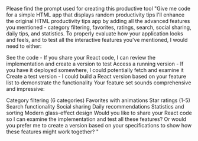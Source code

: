 
Please find the prompt used for creating this productive tool
"Give me code for a simple HTML app that displays random productivity tips
I'll enhance the original HTML productivity tips app by adding all the advanced features you mentioned - category filtering, favorites, ratings, search, social sharing, daily tips, and statistics.
To properly evaluate how your application looks and feels, and to test all the interactive features you've mentioned, I would need to either:

See the code - If you share your React code, I can review the implementation and create a version to test
Access a running version - If you have it deployed somewhere, I could potentially fetch and examine it
Create a test version - I could build a React version based on your feature list to demonstrate the functionality
Your feature set sounds comprehensive and impressive:

Category filtering (6 categories)
Favorites with animations
Star ratings (1-5)
Search functionality
Social sharing
Daily recommendations
Statistics and sorting
Modern glass-effect design
Would you like to share your React code so I can examine the implementation and test all these features? Or would you prefer me to create a version based on your specifications to show how these features might work together?
"
